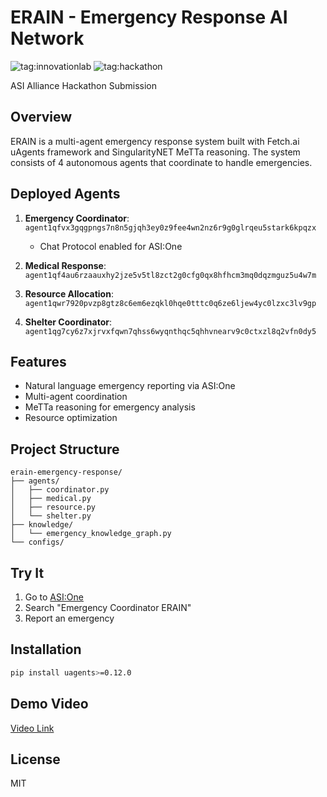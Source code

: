 # ERAIN - Emergency Response AI Network

![tag:innovationlab](https://img.shields.io/badge/innovationlab-3D8BD3)
![tag:hackathon](https://img.shields.io/badge/hackathon-5F43F1)

ASI Alliance Hackathon Submission

## Overview

ERAIN is a multi-agent emergency response system built with Fetch.ai uAgents framework and SingularityNET MeTTa reasoning. The system consists of 4 autonomous agents that coordinate to handle emergencies.

## Deployed Agents

1. **Emergency Coordinator**: `agent1qfvx3gqgpngs7n8n5gjqh3ey0z9fee4wn2nz6r9g0glrqeu5stark6kpqzx`
   - Chat Protocol enabled for ASI:One

2. **Medical Response**: `agent1qf4au6rzaauxhy2jze5v5tl8zct2g0cfg0qx8hfhcm3mq0dqzmguz5u4w7m`

3. **Resource Allocation**: `agent1qwr7920pvzp8gtz8c6em6ezqkl0hqe0tttc0q6ze6ljew4yc0lzxc3lv9gp`

4. **Shelter Coordinator**: `agent1qg7cy6z7xjrvxfqwn7qhss6wyqnthqc5qhhvnearv9c0ctxzl8q2vfn0dy5`

## Features

- Natural language emergency reporting via ASI:One
- Multi-agent coordination
- MeTTa reasoning for emergency analysis
- Resource optimization

## Project Structure

```
erain-emergency-response/
├── agents/
│   ├── coordinator.py
│   ├── medical.py
│   ├── resource.py
│   └── shelter.py
├── knowledge/
│   └── emergency_knowledge_graph.py
└── configs/
```

## Try It

1. Go to [ASI:One](https://asi.one)
2. Search "Emergency Coordinator ERAIN"
3. Report an emergency

## Installation

```bash
pip install uagents>=0.12.0
```

## Demo Video

[Video Link](https://youtube.com/...)

## License

MIT

